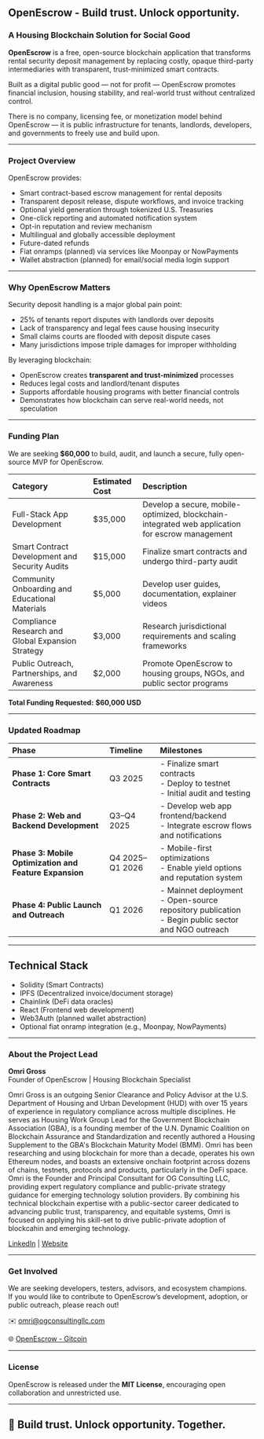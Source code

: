 ## OpenEscrow - Build trust. Unlock opportunity.


### A Housing Blockchain Solution for Social Good

**OpenEscrow** is a free, open-source blockchain application that transforms rental security deposit management by replacing costly, opaque third-party intermediaries with transparent, trust-minimized smart contracts.  

Built as a digital public good — not for profit — OpenEscrow promotes financial inclusion, housing stability, and real-world trust without centralized control.

There is no company, licensing fee, or monetization model behind OpenEscrow — it is public infrastructure for tenants, landlords, developers, and governments to freely use and build upon.

---

### Project Overview

OpenEscrow provides:
- Smart contract-based escrow management for rental deposits
- Transparent deposit release, dispute workflows, and invoice tracking
- Optional yield generation through tokenized U.S. Treasuries
- One-click reporting and automated notification system
- Opt-in reputation and review mechanism
- Multilingual and globally accessible deployment
- Future-dated refunds
- Fiat onramps (planned) via services like Moonpay or NowPayments
- Wallet abstraction (planned) for email/social media login support

---

### Why OpenEscrow Matters

Security deposit handling is a major global pain point:
- 25% of tenants report disputes with landlords over deposits
- Lack of transparency and legal fees cause housing insecurity
- Small claims courts are flooded with deposit dispute cases
- Many jurisdictions impose triple damages for improper withholding

By leveraging blockchain:
- OpenEscrow creates **transparent and trust-minimized** processes
- Reduces legal costs and landlord/tenant disputes
- Supports affordable housing programs with better financial controls
- Demonstrates how blockchain can serve real-world needs, not speculation

---

### Funding Plan

We are seeking **$60,000** to build, audit, and launch a secure, fully open-source MVP for OpenEscrow.

| Category | Estimated Cost | Description |
|:---|:---|:---|
| Full-Stack App Development | $35,000 | Develop a secure, mobile-optimized, blockchain-integrated web application for escrow management |
| Smart Contract Development and Security Audits | $15,000 | Finalize smart contracts and undergo third-party audit |
| Community Onboarding and Educational Materials | $5,000 | Develop user guides, documentation, explainer videos |
| Compliance Research and Global Expansion Strategy | $3,000 | Research jurisdictional requirements and scaling frameworks |
| Public Outreach, Partnerships, and Awareness | $2,000 | Promote OpenEscrow to housing groups, NGOs, and public sector programs |

**Total Funding Requested:** **$60,000 USD**

---

### Updated Roadmap

| Phase | Timeline | Milestones |
|:---|:---|:---|
| **Phase 1: Core Smart Contracts** | Q3 2025 | - Finalize smart contracts<br>- Deploy to testnet<br>- Initial audit and testing |
| **Phase 2: Web and Backend Development** | Q3–Q4 2025 | - Develop web app frontend/backend<br>- Integrate escrow flows and notifications |
| **Phase 3: Mobile Optimization and Feature Expansion** | Q4 2025–Q1 2026 | - Mobile-first optimizations<br>- Enable yield options and reputation system |
| **Phase 4: Public Launch and Outreach** | Q1 2026 | - Mainnet deployment<br>- Open-source repository publication<br>- Begin public sector and NGO outreach |

---

## Technical Stack

- Solidity (Smart Contracts)
- IPFS (Decentralized invoice/document storage)
- Chainlink (DeFi data oracles)
- React (Frontend web development)
- Web3Auth (planned wallet abstraction)
- Optional fiat onramp integration (e.g., Moonpay, NowPayments)

---

### About the Project Lead

**Omri Gross**  
Founder of OpenEscrow | Housing Blockchain Specialist

Omri Gross is an outgoing Senior Clearance and Policy Advisor at the U.S. Department of Housing and Urban Development (HUD) with over 15 years of experience in regulatory compliance across multiple disciplines. He serves as Housing Work Group Lead for the Government Blockchain Association (GBA), is a founding member of the U.N. Dynamic Coalition on Blockchain Assurance and Standardization and recently authored a Housing Supplement to the GBA's Blockchain Maturity Model (BMM). Omri has been researching and using blockchain for more than a decade, operates his own Ethereum nodes, and boasts an extensive onchain footprint across dozens of chains, testnets, protocols and products, particularly in the DeFi space. Omri is the Founder and Principal Consultant for OG Consulting LLC, providing expert regulatory compliance and public-private strategy guidance for emerging technology solution providers. By combining his technical blockchain expertise with a public-sector career dedicated to advancing public trust, transparency, and equitable systems, Omri is focused on applying his skill-set to drive public-private adoption of blockcahin and emerging technology.

[LinkedIn](https://www.linkedin.com/in/omri-gross/) | [Website](http://www.ogconsultingllc.com)

---

### Get Involved

We are seeking developers, testers, advisors, and ecosystem champions.  
If you would like to contribute to OpenEscrow’s development, adoption, or public outreach, please reach out!

✉️ [omri@ogconsultingllc.com](mailto:omri@ogconsultingllc.com)

🌐 [OpenEscrow - Gitcoin](https://explorer.gitcoin.co/#/projects/0x05a570572fd3b79ac1f9a9f214db9bfd174c42786e14c314152fb8300a7c37f1)

---

### License

OpenEscrow is released under the **MIT License**, encouraging open collaboration and unrestricted use.

---

## 🚀 Build trust. Unlock opportunity. Together.
